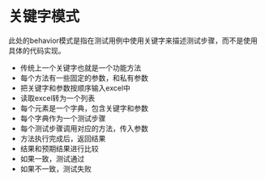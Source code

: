 # 关键字模式
此处的behavior模式是指在测试用例中使用关键字来描述测试步骤，而不是使用具体的代码实现。
- 传统上一个关键字也就是一个功能方法
- 每个方法有一些固定的参数，和私有参数
- 把关键字和参数按顺序输入excel中
- 读取excel转为一个列表
- 每个元素是一个字典，包含关键字和参数
- 每个字典作为一个测试步骤
- 每个测试步骤调用对应的方法，传入参数
- 方法执行完成后，返回结果
- 结果和预期结果进行比较
- 如果一致，测试通过
- 如果不一致，测试失败